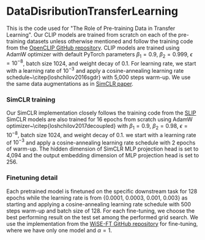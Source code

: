 # DataDisributionTransferLearning
This is the code used for "The Role of Pre-training Data in Transfer Learning".
Our CLIP models are trained from scratch on each of the pre-training datasets unless otherwise mentioned and follow the training code from the [OpenCLIP GitHub repository](https://github.com/mlfoundations/open_clip). CLIP models are trained using AdamW optimizer with default PyTorch parameters $\beta_1= 0.9$, $\beta_2 = 0.999$, $\epsilon = 10^{-8}$, batch size 1024, and weight decay of 0.1. For learning rate, we start with a learning rate of $10^{-3}$ and apply a cosine-annealing learning rate schedule~\citep{loshchilov2016sgdr} with 5,000 steps warm-up. We use the same data augmentations as in [SimCLR paper](https://arxiv.org/pdf/2002.05709.pdf). 



### SimCLR training
Our SimCLR implementation closely follows the training code from the [SLIP](https://github.com/facebookresearch/SLIP)
SimCLR models are also trained for 16 epochs from scratch using AdamW optimizer~\citep{loshchilov2017decoupled} with $\beta_1= 0.9$, $\beta_2 = 0.98$, $\epsilon = 10^{-8}$, batch size 1024, and weight decay of 0.1. we start with a learning rate of $10^{-3}$ and apply a cosine-annealing learning rate schedule with 2 epochs of warm-up. The hidden dimension of SimCLR MLP projection head is set to 4,094 and the output embedding dimension of MLP projection head is set to 256.

### Finetuning detail
Each pretrained model is finetuned on the specific downstream task for 128 epochs while the learning rate is from {0.0001, 0.0003, 0.001, 0.003} as starting and applying a cosine-annealing learning rate schedule with 500 steps warm-up and batch size of 128. For each fine-tuning, we choose the best performing result on the test set among the performed grid search. We use the implementation from the [WiSE-FT GitHub repository](https://github.com/mlfoundations/wise-ft) for fine-tuning, where we have only one model and $\alpha=1$.
